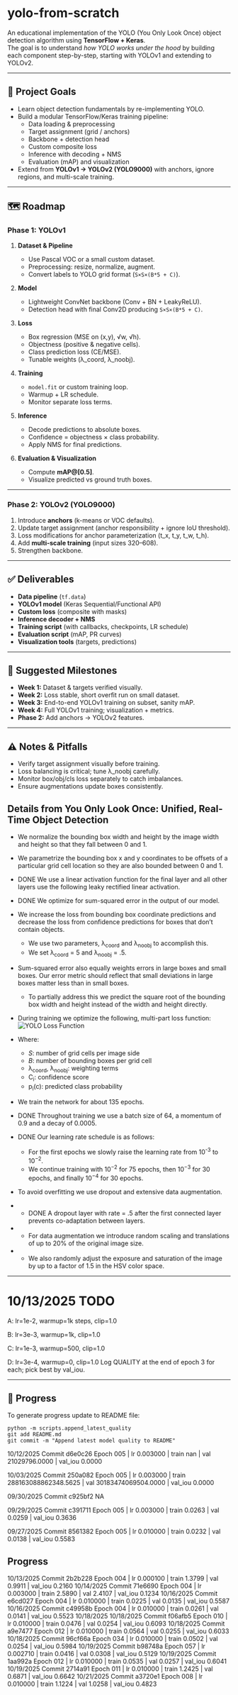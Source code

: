 # yolo-from-scratch

An educational implementation of the YOLO (You Only Look Once) object detection algorithm using **TensorFlow + Keras**.  
The goal is to understand *how YOLO works under the hood* by building each component step-by-step, starting with YOLOv1 and extending to YOLOv2.

---

## 📌 Project Goals
- Learn object detection fundamentals by re-implementing YOLO.
- Build a modular TensorFlow/Keras training pipeline:
  - Data loading & preprocessing
  - Target assignment (grid / anchors)
  - Backbone + detection head
  - Custom composite loss
  - Inference with decoding + NMS
  - Evaluation (mAP) and visualization
- Extend from **YOLOv1 → YOLOv2 (YOLO9000)** with anchors, ignore regions, and multi-scale training.

---

## 🗺 Roadmap

### Phase 1: YOLOv1
1. **Dataset & Pipeline**
   - Use Pascal VOC or a small custom dataset.
   - Preprocessing: resize, normalize, augment.
   - Convert labels to YOLO grid format (`S×S×(B*5 + C)`).

2. **Model**
   - Lightweight ConvNet backbone (Conv + BN + LeakyReLU).
   - Detection head with final Conv2D producing `S×S×(B*5 + C)`.

3. **Loss**
   - Box regression (MSE on (x,y), √w, √h).
   - Objectness (positive & negative cells).
   - Class prediction loss (CE/MSE).
   - Tunable weights (λ_coord, λ_noobj).

4. **Training**
   - `model.fit` or custom training loop.
   - Warmup + LR schedule.
   - Monitor separate loss terms.

5. **Inference**
   - Decode predictions to absolute boxes.
   - Confidence = objectness × class probability.
   - Apply NMS for final predictions.

6. **Evaluation & Visualization**
   - Compute **mAP@[0.5]**.
   - Visualize predicted vs ground truth boxes.

---

### Phase 2: YOLOv2 (YOLO9000)
1. Introduce **anchors** (k-means or VOC defaults).
2. Update target assignment (anchor responsibility + ignore IoU threshold).
3. Loss modifications for anchor parameterization (t_x, t_y, t_w, t_h).
4. Add **multi-scale training** (input sizes 320–608).
5. Strengthen backbone.

---

## ✅ Deliverables
- **Data pipeline** (`tf.data`)
- **YOLOv1 model** (Keras Sequential/Functional API)
- **Custom loss** (composite with masks)
- **Inference decoder + NMS**
- **Training script** (with callbacks, checkpoints, LR schedule)
- **Evaluation script** (mAP, PR curves)
- **Visualization tools** (targets, predictions)

---

## 📅 Suggested Milestones
- **Week 1:** Dataset & targets verified visually.
- **Week 2:** Loss stable, short overfit run on small dataset.
- **Week 3:** End-to-end YOLOv1 training on subset, sanity mAP.
- **Week 4:** Full YOLOv1 training; visualization + metrics.
- **Phase 2:** Add anchors → YOLOv2 features.

---

## ⚠️ Notes & Pitfalls
- Verify target assignment visually before training.
- Loss balancing is critical; tune λ_noobj carefully.
- Monitor box/obj/cls loss separately to catch imbalances.
- Ensure augmentations update boxes consistently.

## Details from You Only Look Once: Unified, Real-Time Object Detection
- We normalize the bounding box width and height by the image width and height so that they fall between 0 and 1.

- We parametrize the bounding box x and y coordinates to be offsets of a particular grid cell location so they are also bounded between 0 and 1.

- DONE We use a linear activation function for the final layer and all other layers use the following leaky rectified linear activation.

- DONE We optimize for sum-squared error in the output of our model.

- We increase the loss from bounding box coordinate predictions and decrease the loss from confidence predictions for boxes that don’t contain objects. 
  - We use two parameters, λ<sub>coord</sub> and λ<sub>noobj</sub> to accomplish this. 
  - We set λ<sub>coord</sub> = 5 and λ<sub>noobj</sub> = .5.

- Sum-squared error also equally weights errors in large boxes and small boxes. Our error metric should reflect that small deviations in large boxes matter less than in small
boxes. 
  - To partially address this we predict the square root of the bounding box width and height instead of the width and height directly.

- During training we optimize the following, multi-part loss function:
![YOLO Loss Function](assets/yolo_loss_function.png)

- Where: 
  - <i>S</i>: number of grid cells per image side  
  - <i>B</i>: number of bounding boxes per grid cell  
  - λ<sub>coord</sub>, λ<sub>noobj</sub>: weighting terms  
  - C<sub>i</sub>: confidence score  
  - p<sub>i</sub>(c): predicted class probability  

- We train the network for about 135 epochs.

- DONE Throughout training we use a batch size of 64, a momentum of 0.9 and a decay of 0.0005.

- DONE Our learning rate schedule is as follows: 
  - For the first epochs we slowly raise the learning rate from 10<sup>-3</sup> to 10<sup>−2</sup>.
  - We continue training with 10<sup>−2</sup> for 75 epochs, then 10<sup>−3</sup> for 30 epochs, and finally 10<sup>−4</sup> for 30 epochs.

- To avoid overfitting we use dropout and extensive data augmentation. 
- - DONE A dropout layer with rate = .5 after the first connected layer prevents co-adaptation between layers.
- - For data augmentation we introduce random scaling and translations of up to 20% of the original image size. 
- - We also randomly adjust the exposure and saturation of the image by up to a factor of 1.5 in the HSV color space.

---
# 10/13/2025 TODO
A: lr=1e-2, warmup=1k steps, clip=1.0

B: lr=3e-3, warmup=1k, clip=1.0

C: lr=1e-3, warmup=500, clip=1.0

D: lr=3e-4, warmup=0, clip=1.0
Log QUALITY at the end of epoch 3 for each; pick best by val_iou.

---

## 📂 Progress

To generate progress update to README file:

```
python -m scripts.append_latest_quality
git add README.md
git commit -m "Append latest model quality to README"
```

10/12/2025 Commit d6e0c26
Epoch 005 | lr 0.003000 | train nan | val 21029796.0000 | val_iou 0.0000

10/03/2025 Commit 250a082
Epoch 005 | lr 0.003000 | train 288163088862348.5625 | val 30183474069504.0000 | val_iou 0.0000

09/30/2025 Commit c925bf2
NA

09/29/2025 Commit c391711
Epoch 005 | lr 0.003000 | train 0.0263 | val 0.0259 | val_iou 0.3636

09/27/2025 Commit 8561382
Epoch 005 | lr 0.010000 | train 0.0232 | val 0.0138 | val_iou 0.5583

## Progress
10/13/2025 Commit 2b2b228 Epoch 004 | lr 0.000100 | train 1.3799 | val 0.9911 | val_iou 0.2160
10/14/2025 Commit 71e6690 Epoch 004 | lr 0.003000 | train 2.5890 | val 2.4107 | val_iou 0.1234
10/16/2025 Commit e6cd027 Epoch 004 | lr 0.010000 | train 0.0225 | val 0.0135 | val_iou 0.5587
10/16/2025 Commit c49958b Epoch 004 | lr 0.010000 | train 0.0261 | val 0.0141 | val_iou 0.5523
10/18/2025 10/18/2025 Commit f06afb5 Epoch 010 | lr 0.010000 | train 0.0476 | val 0.0254 | val_iou 0.6093
10/18/2025 Commit a9e7477 Epoch 012 | lr 0.010000 | train 0.0564 | val 0.0255 | val_iou 0.6033
10/18/2025 Commit 96cf66a Epoch 034 | lr 0.010000 | train 0.0502 | val 0.0254 | val_iou 0.5984
10/19/2025 Commit b98748a Epoch 057 | lr 0.002710 | train 0.0416 | val 0.0308 | val_iou 0.5129
10/19/2025 Commit 1aa992a Epoch 012 | lr 0.010000 | train 0.0535 | val 0.0257 | val_iou 0.6041
10/19/2025 Commit 2714a91 Epoch 011 | lr 0.010000 | train 1.2425 | val 0.6871 | val_iou 0.6642
10/21/2025 Commit a3720e1 Epoch 008 | lr 0.010000 | train 1.1224 | val 1.0258 | val_iou 0.4823
